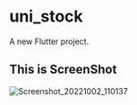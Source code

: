 # uni_stock

A new Flutter project.

## This is ScreenShot
![Screenshot_20221002_110137](https://user-images.githubusercontent.com/60956818/193438760-433e9749-8e3a-47e6-b587-bf3dd930a0ba.png)
